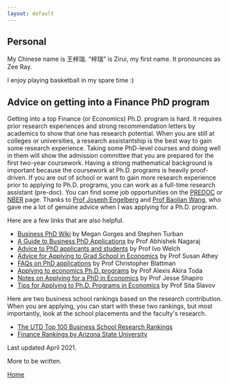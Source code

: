 ```yaml
---
layout: default
---
```


## Personal

My Chinese name is 王梓瑞. “梓瑞” is Zirui, my first name. It pronounces as Zee Ray.

I enjoy playing basketball in my spare time :)

## Advice on getting into a Finance PhD program

Getting into a top Finance (or Economics) Ph.D. program is hard. It requires prior research experiences and strong recommendation letters by academics to show that one has research potential. When you are still at colleges or universities, a research assistantship is the best way to gain some research experience. Taking some PhD-level courses and doing well in them will show the admission committee that you are prepared for the first two-year coursework. Having a strong mathematical background is important because the coursework at Ph.D. programs is heavily proof-driven. If you are out of school or want to gain more research experience prior to applying to Ph.D. programs, you can work as a full-time research assistant (pre-doc). You can find some job opportunities on the <a href="https://predoc.org/opportunities" target="_black">PREDOC</a> or <a href="https://www.nber.org/career-resources/research-assistant-positions-not-nber" target="_black">NBER</a> page. Thanks to <a href="https://rady.ucsd.edu/faculty/directory/engelberg/pub/portfolios/index.htm" target="_blank">Prof Joseph Engelberg</a> and <a href="https://www.wangbaolian.com/" target="_blank">Prof Baolian Wang</a>, who gave me a lot of genuine advice when I was applying for a Ph.D. program. 

Here are a few links that are also helpful.

*   <a href="http://www.businessphdwiki.com/" target="_black">Business PhD Wiki</a> by Megan Gorges and Stephen Turban
*   <a href="https://abhishekn.com/files/phdguide.pdf" target="_black">A Guide to Business PhD Applications</a> by Prof Abhishek Nagaraj
*   <a href="https://www.ivo-welch.info/teaching/advicephd.html" target="_black">Advice to PhD applicants and students</a> by Prof Ivo Welch
*   <a href="https://athey.people.stanford.edu/professional-advice" target="_black">Advice for Applying to Grad School in Economics</a> by Prof Susan Athey
*   <a href="https://chrisblattman.com/about/contact/gradschool/" target="_black">FAQs on PhD applications</a> by Prof Christopher Blattman
*   <a href="https://alexisakira.github.io/misc/apply-econphd" target="_black">Applying to economics Ph.D. programs</a> by Prof Alexis Akira Toda
*   <a href="https://www.brown.edu/Research/Shapiro/pdfs/phdnotes.pdf" target="_black">Notes on Applying for a PhD in Economics</a> by Prof Jesse Shapiro
*   <a href="http://www.sitaslavov.com/home/advice" target="_black">Tips for Applying to Ph.D. Programs in Economics</a> by Prof Sita Slavov

Here are two business school rankings based on the research contribution. When you are applying, you can start with these two rankings, but most importantly, look at the school placements and the faculty's research.

*   <a href="https://jindal.utdallas.edu/the-utd-top-100-business-school-research-rankings/" target="_black">The UTD Top 100 Business School Research Rankings</a>
*   <a href="http://apps.wpcarey.asu.edu/fin-rankings/rankings/results.cfm" target="_black">Finance Rankings by Arizona State University</a>

Last updated April 2021.

More to be written.

[Home](./)
